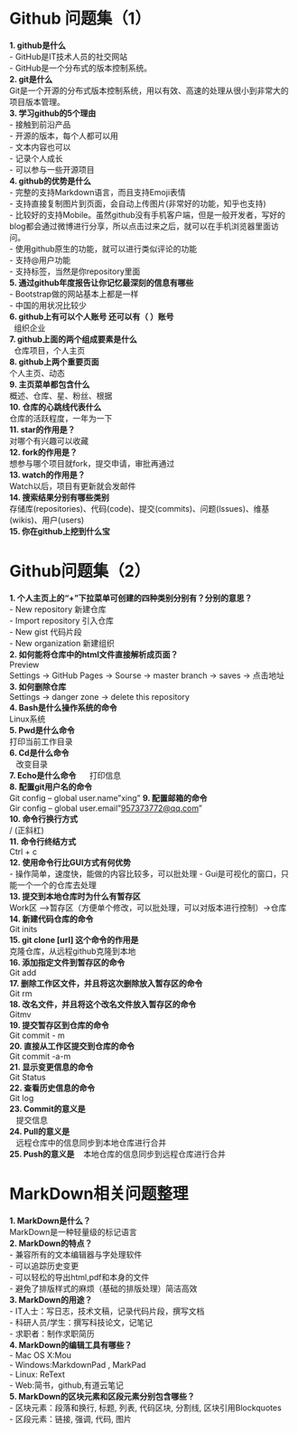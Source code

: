 #  Github 问题集（1） 

**1. github是什么**  
     - GitHub是IT技术人员的社交网站  
     - GitHub是一个分布式的版本控制系统。  
**2. git是什么**    
     Git是一个开源的分布式版本控制系统，用以有效、高速的处理从很小到非常大的项目版本管理。  
**3. 学习github的5个理由**  
     - 接触到前沿产品  
     - 开源的版本，每个人都可以用  
     - 文本内容也可以  
     - 记录个人成长  
     - 可以参与一些开源项目  
**4. github的优势是什么**  
     - 完整的支持Markdown语言，而且支持Emoji表情  
     - 支持直接复制图片到页面，会自动上传图片(非常好的功能，知乎也支持)  
     - 比较好的支持Mobile。虽然github没有手机客户端，但是一般开发者，写好的blog都会通过微博进行分享，所以点击过来之后，就可以在手机浏览器里面访问。  
     - 使用github原生的功能，就可以进行类似评论的功能  
     - 支持@用户功能  
     - 支持标签，当然是你repository里面  
**5. 通过github年度报告让你记忆最深刻的信息有哪些**  
     - Bootstrap做的网站基本上都是一样  
     - 中国的用状况比较少  
**6. github上有可以个人账号 还可以有（  ）账号**  
     组织企业  
**7. github上面的两个组成要素是什么**  
     仓库项目，个人主页  
**8. github上两个重要页面**  
     个人主页、动态  
**9. 主页菜单都包含什么**  
     概述、仓库、星、粉丝、根据  
**10. 仓库的心跳线代表什么**  
     仓库的活跃程度，一年为一下  
**11. star的作用是？**  
     对哪个有兴趣可以收藏  
**12. fork的作用是？**  
     想参与哪个项目就fork，提交申请，审批再通过  
**13. watch的作用是？**  
     Watch以后，项目有更新就会发邮件  
**14. 搜索结果分别有哪些类别**  
     存储库(repositories)、代码(code)、提交(commits)、问题(lssues)、维基(wikis)、用户(users)  
**15. 你在github上挖到什么宝**  
  


# Github问题集（2）  

**1.	个人主页上的“+”下拉菜单可创建的四种类别分别有？分别的意思？**  
    - New repository  新建仓库  
    - Import repository  引入仓库  
    - New gist  代码片段  
    - New organization  新建组织   
**2.	如何能将仓库中的html文件直接解析成页面？**  
    Preview    
    Settings -> GitHub Pages -> Sourse -> master branch -> saves -> 点击地址  
**3.	如何删除仓库**  
    Settings  ->  danger zone -> delete this repository    
**4.	Bash是什么操作系统的命令**  
    Linux系统  
**5.	Pwd是什么命令**  
    打印当前工作目录  
**6.	Cd是什么命令**  
    改变目录  
**7.	Echo是什么命令**  
    打印信息  
**8.	配置git用户名的命令**  
    Git config – global user.name”xing”
**9.	配置邮箱的命令**  
    Gir config – global user.email”957373772@qq.com”  
**10. 命令行换行方式**  
    / (正斜杠)  
**11. 命令行终结方式**  
    Ctrl + c  
**12. 使用命令行比GUI方式有何优势**  
    - 操作简单，速度快，能做的内容比较多，可以批处理
    - Gui是可视化的窗口，只能一个一个的仓库去处理  
**13. 提交到本地仓库时为什么有暂存区**  
    Work区 –>暂存区（方便单个修改，可以批处理，可以对版本进行控制）->仓库  
**14. 新建代码仓库的命令**  
    Git inits  
**15. git clone [url] 这个命令的作用是**  
    克隆仓库，从远程github克隆到本地  
**16. 添加指定文件到暂存区的命令**  
    Git add  
**17. 删除工作区文件，并且将这次删除放入暂存区的命令**  
    Git rm  
**18. 改名文件，并且将这个改名文件放入暂存区的命令**  
    Gitmv  
**19. 提交暂存区到仓库的命令**  
    Git commit - m  
**20. 直接从工作区提交到仓库的命令**  
    Git commit -a-m  
**21. 显示变更信息的命令**  
    Git Status  
**22. 查看历史信息的命令**  
    Git log  
**23. Commit的意义是**  
    提交信息  
**24. Pull的意义是**  
    远程仓库中的信息同步到本地仓库进行合并    
**25. Push的意义是** 
    本地仓库的信息同步到远程仓库进行合并  



# MarkDown相关问题整理

**1.	MarkDown是什么？**    
    MarkDown是一种轻量级的标记语言  
**2.	MarkDown的特点？**  
    - 兼容所有的文本编辑器与字处理软件  
    - 可以追踪历史变更  
    - 可以轻松的导出html,pdf和本身的文件  
    - 避免了排版样式的麻烦（基础的排版处理）简洁高效  
**3.	MarkDown的用途？**  
    - IT人士：写日志，技术文稿，记录代码片段，撰写文档  
    - 科研人员/学生：撰写科技论文，记笔记  
    - 求职者：制作求职简历  
**4.	MarkDown的编辑工具有哪些？**  
    - Mac OS X:Mou  
    - Windows:MarkdownPad , MarkPad  
    - Linux: ReText  
    - Web:简书，github,有道云笔记  
**5.	MarkDown的区块元素和区段元素分别包含哪些？**  
    - 区块元素：段落和换行, 标题, 列表, 代码区块, 分割线, 区块引用Blockquotes  
    - 区段元素：链接, 强调, 代码, 图片
  
